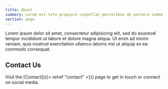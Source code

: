 ```yaml
---
title: About
summary: Lorem est tota propiore conpellat pectoribus de pectora summo.
section: page
---
```


Lorem ipsum dolor sit amet, consectetur adipisicing elit, sed do eiusmod tempor incididunt ut labore et dolore magna aliqua. Ut enim ad minim veniam, quis nostrud exercitation ullamco laboris nisi ut aliquip ex ea commodo consequat.

## Contact Us

Visit the [Contact]({{< relref "contact" >}}) page to get in touch or connect on social media.
